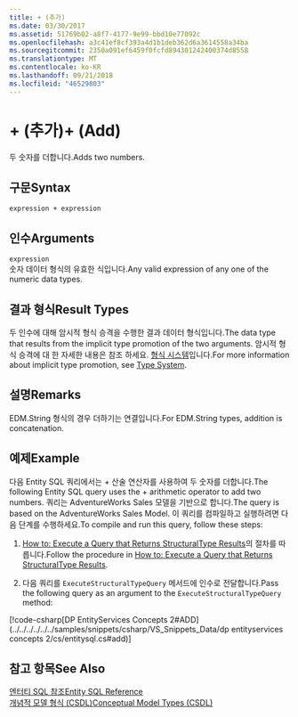 ```yaml
---
title: + (추가)
ms.date: 03/30/2017
ms.assetid: 51769b02-a8f7-4177-9e99-bbd10e77092c
ms.openlocfilehash: a3c41ef8cf393a4d1b1deb362d6a3614558a34ba
ms.sourcegitcommit: 2350a091ef6459f0fcfd894301242400374d8558
ms.translationtype: MT
ms.contentlocale: ko-KR
ms.lasthandoff: 09/21/2018
ms.locfileid: "46529803"
---
```

# <a name="-add"></a><span data-ttu-id="6e688-102">+ (추가)</span><span class="sxs-lookup"><span data-stu-id="6e688-102">+ (Add)</span></span>
<span data-ttu-id="6e688-103">두 숫자를 더합니다.</span><span class="sxs-lookup"><span data-stu-id="6e688-103">Adds two numbers.</span></span>  
  
## <a name="syntax"></a><span data-ttu-id="6e688-104">구문</span><span class="sxs-lookup"><span data-stu-id="6e688-104">Syntax</span></span>  
  
```  
expression + expression  
```  
  
## <a name="arguments"></a><span data-ttu-id="6e688-105">인수</span><span class="sxs-lookup"><span data-stu-id="6e688-105">Arguments</span></span>  
 `expression`  
 <span data-ttu-id="6e688-106">숫자 데이터 형식의 유효한 식입니다.</span><span class="sxs-lookup"><span data-stu-id="6e688-106">Any valid expression of any one of the numeric data types.</span></span>  
  
## <a name="result-types"></a><span data-ttu-id="6e688-107">결과 형식</span><span class="sxs-lookup"><span data-stu-id="6e688-107">Result Types</span></span>  
 <span data-ttu-id="6e688-108">두 인수에 대해 암시적 형식 승격을 수행한 결과 데이터 형식입니다.</span><span class="sxs-lookup"><span data-stu-id="6e688-108">The data type that results from the implicit type promotion of the two arguments.</span></span> <span data-ttu-id="6e688-109">암시적 형식 승격에 대 한 자세한 내용은 참조 하세요. [형식 시스템](../../../../../../docs/framework/data/adonet/ef/language-reference/type-system-entity-sql.md)입니다.</span><span class="sxs-lookup"><span data-stu-id="6e688-109">For more information about implicit type promotion, see [Type System](../../../../../../docs/framework/data/adonet/ef/language-reference/type-system-entity-sql.md).</span></span>  
  
## <a name="remarks"></a><span data-ttu-id="6e688-110">설명</span><span class="sxs-lookup"><span data-stu-id="6e688-110">Remarks</span></span>  
 <span data-ttu-id="6e688-111">EDM.String 형식의 경우 더하기는 연결입니다.</span><span class="sxs-lookup"><span data-stu-id="6e688-111">For EDM.String types, addition is concatenation.</span></span>  
  
## <a name="example"></a><span data-ttu-id="6e688-112">예제</span><span class="sxs-lookup"><span data-stu-id="6e688-112">Example</span></span>  
 <span data-ttu-id="6e688-113">다음 Entity SQL 쿼리에서는 + 산술 연산자를 사용하여 두 숫자를 더합니다.</span><span class="sxs-lookup"><span data-stu-id="6e688-113">The following Entity SQL query uses the + arithmetic operator to add two numbers.</span></span> <span data-ttu-id="6e688-114">쿼리는 AdventureWorks Sales 모델을 기반으로 합니다.</span><span class="sxs-lookup"><span data-stu-id="6e688-114">The query is based on the AdventureWorks Sales Model.</span></span> <span data-ttu-id="6e688-115">이 쿼리를 컴파일하고 실행하려면 다음 단계를 수행하세요.</span><span class="sxs-lookup"><span data-stu-id="6e688-115">To compile and run this query, follow these steps:</span></span>  
  
1.  <span data-ttu-id="6e688-116">[How to: Execute a Query that Returns StructuralType Results](../../../../../../docs/framework/data/adonet/ef/how-to-execute-a-query-that-returns-structuraltype-results.md)의 절차를 따릅니다.</span><span class="sxs-lookup"><span data-stu-id="6e688-116">Follow the procedure in [How to: Execute a Query that Returns StructuralType Results](../../../../../../docs/framework/data/adonet/ef/how-to-execute-a-query-that-returns-structuraltype-results.md).</span></span>  
  
2.  <span data-ttu-id="6e688-117">다음 쿼리를 `ExecuteStructuralTypeQuery` 메서드에 인수로 전달합니다.</span><span class="sxs-lookup"><span data-stu-id="6e688-117">Pass the following query as an argument to the `ExecuteStructuralTypeQuery` method:</span></span>  
  
 [!code-csharp[DP EntityServices Concepts 2#ADD](../../../../../../samples/snippets/csharp/VS_Snippets_Data/dp entityservices concepts 2/cs/entitysql.cs#add)]  
  
## <a name="see-also"></a><span data-ttu-id="6e688-118">참고 항목</span><span class="sxs-lookup"><span data-stu-id="6e688-118">See Also</span></span>  
 [<span data-ttu-id="6e688-119">엔터티 SQL 참조</span><span class="sxs-lookup"><span data-stu-id="6e688-119">Entity SQL Reference</span></span>](../../../../../../docs/framework/data/adonet/ef/language-reference/entity-sql-reference.md)  
 [<span data-ttu-id="6e688-120">개념적 모델 형식 (CSDL)</span><span class="sxs-lookup"><span data-stu-id="6e688-120">Conceptual Model Types (CSDL)</span></span>](https://msdn.microsoft.com/library/987b995f-e429-4569-9559-b4146744def4)
